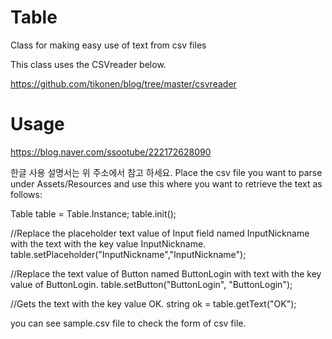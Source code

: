 # Table
Class for making easy use of text from csv files

This class uses the CSVreader below.

https://github.com/tikonen/blog/tree/master/csvreader

# Usage

https://blog.naver.com/ssootube/222172628090

한글 사용 설명서는 위 주소에서 참고 하세요.
Place the csv file you want to parse under Assets/Resources and use this where you want to retrieve the text as follows:


Table table = Table.Instance;
table.init();

//Replace the placeholder text value of Input field named InputNickname with the text with the key value InputNickname.
table.setPlaceholder("InputNickname","InputNickname");

//Replace the text value of Button named ButtonLogin with text with the key value of ButtonLogin.
table.setButton("ButtonLogin", "ButtonLogin");

//Gets the text with the key value OK.
string ok = table.getText("OK");

you can see sample.csv file to check the form of csv file.
